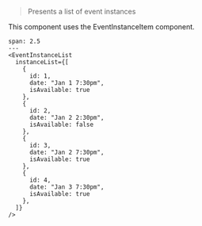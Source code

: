 > Presents a list of event instances

This component uses the EventInstanceItem component.

```react
span: 2.5
---
<EventInstanceList
  instanceList={[
    {
      id: 1,
      date: "Jan 1 7:30pm",
      isAvailable: true
    },
    {
      id: 2,
      date: "Jan 2 2:30pm",
      isAvailable: false
    },
    {
      id: 3,
      date: "Jan 2 7:30pm",
      isAvailable: true
    },
    {
      id: 4,
      date: "Jan 3 7:30pm",
      isAvailable: true
    },
  ]}
/>
```
